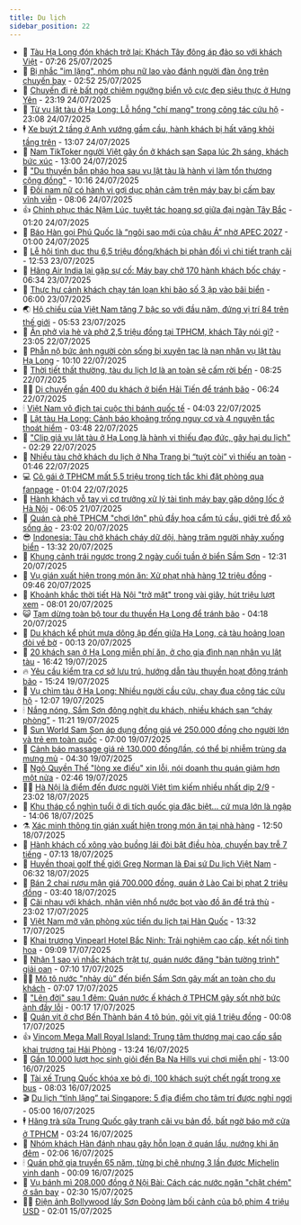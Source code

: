 ```yaml
---
title: Du lịch
sidebar_position: 22
---
```


<!-- dantri-du-lich:START -->
- 🥰 [Tàu Hạ Long đón khách trở lại: Khách Tây đông áp đảo so với khách Việt](https://dantri.com.vn/du-lich/tau-ha-long-don-khach-tro-lai-khach-tay-dong-ap-dao-so-voi-khach-viet-20250725141423317.htm) - 07:26 25/07/2025
- 🥰 [Bị nhắc &quot;im lặng&quot;, nhóm phụ nữ lao vào đánh người đàn ông trên chuyến bay](https://dantri.com.vn/du-lich/bi-nhac-im-lang-nhom-phu-nu-lao-vao-danh-nguoi-dan-ong-tren-chuyen-bay-20250724175037831.htm) - 02:52 25/07/2025
- 🐻 [Chuyến đi rẻ bất ngờ chiêm ngưỡng biển vô cực đẹp siêu thực ở Hưng Yên](https://dantri.com.vn/du-lich/chuyen-di-re-bat-ngo-chiem-nguong-bien-vo-cuc-dep-sieu-thuc-o-hung-yen-20250724111034338.htm) - 23:19 24/07/2025
- 🤩 [Từ vụ lật tàu ở Hạ Long: Lỗ hổng &quot;chí mạng&quot; trong công tác cứu hộ](https://dantri.com.vn/du-lich/tu-vu-lat-tau-o-ha-long-lo-hong-chi-mang-trong-cong-tac-cuu-ho-20250724114318424.htm) - 23:08 24/07/2025
- 🕴 [Xe buýt 2 tầng ở Anh vướng gầm cầu, hành khách bị hất văng khỏi tầng trên](https://dantri.com.vn/du-lich/xe-buyt-2-tang-o-anh-vuong-gam-cau-hanh-khach-bi-hat-vang-khoi-tang-tren-20250724191847367.htm) - 13:07 24/07/2025
- 🤩 [Nam TikToker người Việt gây ồn ở khách sạn Sapa lúc 2h sáng, khách bức xúc](https://dantri.com.vn/du-lich/nam-tiktoker-nguoi-viet-gay-on-o-khach-san-sapa-luc-2h-sang-khach-buc-xuc-20250724190958007.htm) - 13:00 24/07/2025
- 🤠 [&quot;Du thuyền bắn pháo hoa sau vụ lật tàu là hành vi làm tổn thương cộng đồng&quot;](https://dantri.com.vn/du-lich/du-thuyen-ban-phao-hoa-sau-vu-lat-tau-la-hanh-vi-lam-ton-thuong-cong-dong-20250724164747943.htm) - 10:16 24/07/2025
- 💪 [Đôi nam nữ có hành vi gợi dục phản cảm trên máy bay bị cấm bay vĩnh viễn](https://dantri.com.vn/du-lich/doi-nam-nu-co-hanh-vi-goi-duc-phan-cam-tren-may-bay-bi-cam-bay-vinh-vien-20250724134046371.htm) - 08:06 24/07/2025
- 👍 [Chinh phục thác Nậm Lúc, tuyệt tác hoang sơ giữa đại ngàn Tây Bắc](https://dantri.com.vn/du-lich/chinh-phuc-thac-nam-luc-tuyet-tac-hoang-so-giua-dai-ngan-tay-bac-20250718113006021.htm) - 01:20 24/07/2025
- 🚦 [Báo Hàn gọi Phú Quốc là “ngôi sao mới của châu Á” nhờ APEC 2027](https://dantri.com.vn/du-lich/bao-han-goi-phu-quoc-la-ngoi-sao-moi-cua-chau-a-nho-apec-2027-20250723182707835.htm) - 01:00 24/07/2025
- 💪 [Lễ hội tình dục thu 6,5 triệu đồng/khách bị phản đối vì chi tiết tranh cãi](https://dantri.com.vn/du-lich/le-hoi-tinh-duc-thu-65-trieu-dongkhach-bi-phan-doi-vi-chi-tiet-tranh-cai-20250723151134160.htm) - 12:53 23/07/2025
- 💃 [Hãng Air India lại gặp sự cố: Máy bay chở 170 hành khách bốc cháy](https://dantri.com.vn/du-lich/hang-air-india-lai-gap-su-co-may-bay-cho-170-hanh-khach-boc-chay-20250723123724338.htm) - 06:34 23/07/2025
- 👺 [Thực hư cảnh khách chạy tán loạn khi bão số 3 ập vào bãi biển](https://dantri.com.vn/du-lich/thuc-hu-canh-khach-chay-tan-loan-khi-bao-so-3-ap-vao-bai-bien-20250722134659124.htm) - 06:00 23/07/2025
- 🌏 [Hộ chiếu của Việt Nam tăng 7 bậc so với đầu năm, đứng vị trí 84 trên thế giới](https://dantri.com.vn/du-lich/ho-chieu-cua-viet-nam-tang-7-bac-so-voi-dau-nam-dung-vi-tri-84-tren-the-gioi-20250723121023753.htm) - 05:53 23/07/2025
- 🎡 [Ăn phở vỉa hè và phở 2,5 triệu đồng tại TPHCM, khách Tây nói gì?](https://dantri.com.vn/du-lich/an-pho-via-he-va-pho-25-trieu-dong-tai-tphcm-khach-tay-noi-gi-20250722190802377.htm) - 23:05 22/07/2025
- 🧰 [Phẫn nộ bức ảnh người còn sống bị xuyên tạc là nạn nhân vụ lật tàu Hạ Long](https://dantri.com.vn/du-lich/phan-no-buc-anh-nguoi-con-song-bi-xuyen-tac-la-nan-nhan-vu-lat-tau-ha-long-20250722170129824.htm) - 10:10 22/07/2025
- 💂 [Thời tiết thất thường, tàu du lịch lơ là an toàn sẽ cấm rời bến](https://dantri.com.vn/du-lich/thoi-tiet-that-thuong-tau-du-lich-lo-la-an-toan-se-cam-roi-ben-20250722135348000.htm) - 08:25 22/07/2025
- 🧑‍🏫 [Di chuyển gần 400 du khách ở biển Hải Tiến để tránh bão](https://dantri.com.vn/du-lich/di-chuyen-gan-400-du-khach-o-bien-hai-tien-de-tranh-bao-20250722130557342.htm) - 06:24 22/07/2025
- 🕯 [Việt Nam vô địch tại cuộc thi bánh quốc tế](https://dantri.com.vn/du-lich/viet-nam-vo-dich-tai-cuoc-thi-banh-quoc-te-20250722102611412.htm) - 04:03 22/07/2025
- 👀 [Lật tàu Hạ Long: Cảnh báo khoảng trống nguy cơ và 4 nguyên tắc thoát hiểm](https://dantri.com.vn/du-lich/lat-tau-ha-long-canh-bao-khoang-trong-nguy-co-va-4-nguyen-tac-thoat-hiem-20250721101241307.htm) - 03:48 22/07/2025
- 🎉 [&quot;Clip giả vụ lật tàu ở Hạ Long là hành vi thiếu đạo đức, gây hại du lịch&quot;](https://dantri.com.vn/du-lich/clip-gia-vu-lat-tau-o-ha-long-la-hanh-vi-thieu-dao-duc-gay-hai-du-lich-20250721183952095.htm) - 02:29 22/07/2025
- 🌊 [Nhiều tàu chở khách du lịch ở Nha Trang bị “tuýt còi” vì thiếu an toàn](https://dantri.com.vn/du-lich/nhieu-tau-cho-khach-du-lich-o-nha-trang-bi-tuyt-coi-vi-thieu-an-toan-20250721180327004.htm) - 01:46 22/07/2025
- 💻 [Cô gái  ở TPHCM mất 5,5 triệu trong tích tắc khi đặt phòng qua fanpage](https://dantri.com.vn/du-lich/co-gai-o-tphcm-mat-55-trieu-trong-tich-tac-khi-dat-phong-qua-fanpage-20250720011246329.htm) - 01:04 22/07/2025
- 💪 [Hành khách vỗ tay vì cơ trưởng xử lý tài tình máy bay gặp dông lốc ở Hà Nội](https://dantri.com.vn/du-lich/hanh-khach-vo-tay-vi-co-truong-xu-ly-tai-tinh-may-bay-gap-dong-loc-o-ha-noi-20250721113511256.htm) - 06:05 21/07/2025
- 👺 [Quán cà phê TPHCM &quot;chơi lớn&quot; phủ đầy hoa cẩm tú cầu, giới trẻ đổ xô sống ảo](https://dantri.com.vn/du-lich/quan-ca-phe-tphcm-choi-lon-phu-day-hoa-cam-tu-cau-gioi-tre-do-xo-song-ao-20250719010418104.htm) - 23:02 20/07/2025
- 😎 [Indonesia: Tàu chở khách cháy dữ dội, hàng trăm người nhảy xuống biển](https://dantri.com.vn/du-lich/indonesia-tau-cho-khach-chay-du-doi-hang-tram-nguoi-nhay-xuong-bien-20250720194634693.htm) - 13:32 20/07/2025
- 🌋 [Khung cảnh trái ngược trong 2 ngày cuối tuần ở biển Sầm Sơn](https://dantri.com.vn/du-lich/khung-canh-trai-nguoc-trong-2-ngay-cuoi-tuan-o-bien-sam-son-20250720185708682.htm) - 12:31 20/07/2025
- 🌝 [Vụ gián xuất hiện trong món ăn: Xử phạt nhà hàng 12 triệu đồng](https://dantri.com.vn/du-lich/vu-gian-xuat-hien-trong-mon-an-xu-phat-nha-hang-12-trieu-dong-20250720153625021.htm) - 09:46 20/07/2025
- 🧠 [Khoảnh khắc thời tiết Hà Nội &quot;trở mặt&quot; trong vài giây, hút triệu lượt xem](https://dantri.com.vn/du-lich/khoanh-khac-thoi-tiet-ha-noi-tro-mat-trong-vai-giay-hut-trieu-luot-xem-20250720145023264.htm) - 08:01 20/07/2025
- 😺 [Tạm dừng toàn bộ tour du thuyền Hạ Long để tránh bão](https://dantri.com.vn/du-lich/tam-dung-toan-bo-tour-du-thuyen-ha-long-de-tranh-bao-20250720105626497.htm) - 04:18 20/07/2025
- 💂 [Du khách kể phút mưa dông ập đến giữa Hạ Long, cả tàu hoảng loạn đòi về bờ](https://dantri.com.vn/du-lich/du-khach-ke-phut-mua-dong-ap-den-giua-ha-long-ca-tau-hoang-loan-doi-ve-bo-20250720003613676.htm) - 00:13 20/07/2025
- 🌮 [20 khách sạn ở Hạ Long miễn phí ăn, ở cho gia đình nạn nhân vụ lật tàu](https://dantri.com.vn/du-lich/20-khach-san-o-ha-long-mien-phi-an-o-cho-gia-dinh-nan-nhan-vu-lat-tau-20250719233036610.htm) - 16:42 19/07/2025
- 🔥 [Yêu cầu kiểm tra cơ sở lưu trú, hướng dẫn tàu thuyền hoạt động tránh bão](https://dantri.com.vn/du-lich/yeu-cau-kiem-tra-co-so-luu-tru-huong-dan-tau-thuyen-hoat-dong-tranh-bao-20250719213834703.htm) - 15:24 19/07/2025
- 🦏 [Vụ chìm tàu ở Hạ Long: Nhiều người cầu cứu, chạy đua công tác cứu hộ](https://dantri.com.vn/du-lich/vu-chim-tau-o-ha-long-nhieu-nguoi-cau-cuu-chay-dua-cong-tac-cuu-ho-20250719185835092.htm) - 12:07 19/07/2025
- 🕯 [Nắng nóng, Sầm Sơn đông nghịt du khách, nhiều khách sạn “cháy phòng”](https://dantri.com.vn/du-lich/nang-nong-sam-son-dong-nghit-du-khach-nhieu-khach-san-chay-phong-20250719175631894.htm) - 11:21 19/07/2025
- 🐻 [Sun World Sam Son áp dụng đồng giá vé 250.000 đồng cho người lớn và trẻ em toàn quốc](https://dantri.com.vn/du-lich/sun-world-sam-son-ap-dung-dong-gia-ve-250000-dong-cho-nguoi-lon-va-tre-em-toan-quoc-20250719110357771.htm) - 07:00 19/07/2025
- 🥸 [Cảnh báo massage giá rẻ 130.000 đồng/lần, có thể bị nhiễm trùng da mưng mủ](https://dantri.com.vn/du-lich/canh-bao-massage-gia-re-130000-donglan-co-the-bi-nhiem-trung-da-mung-mu-20250717205030644.htm) - 04:30 19/07/2025
- 💂 [Ngô Quyền Thế &quot;lòng xe điếu&quot; xin lỗi, nói doanh thu quán giảm hơn một nửa](https://dantri.com.vn/du-lich/ngo-quyen-the-long-xe-dieu-xin-loi-noi-doanh-thu-quan-giam-hon-mot-nua-20250718232447398.htm) - 02:46 19/07/2025
- 🧑‍💻 [Hà Nội là điểm đến được người Việt tìm kiếm nhiều nhất dịp 2/9](https://dantri.com.vn/du-lich/ha-noi-la-diem-den-duoc-nguoi-viet-tim-kiem-nhieu-nhat-dip-29-20250718173935649.htm) - 23:02 18/07/2025
- 💪 [Khu tháp cổ nghìn tuổi ở di tích quốc gia đặc biệt... cứ mưa lớn là ngập](https://dantri.com.vn/du-lich/khu-thap-co-nghin-tuoi-o-di-tich-quoc-gia-dac-biet-cu-mua-lon-la-ngap-20250718164755381.htm) - 14:06 18/07/2025
- ⚗️ [Xác minh thông tin gián xuất hiện trong món ăn tại nhà hàng](https://dantri.com.vn/du-lich/xac-minh-thong-tin-gian-xuat-hien-trong-mon-an-tai-nha-hang-20250718112832804.htm) - 12:50 18/07/2025
- 🌁 [Hành khách cố xông vào buồng lái đòi bật điều hòa, chuyến bay trễ 7 tiếng](https://dantri.com.vn/du-lich/hanh-khach-co-xong-vao-buong-lai-doi-bat-dieu-hoa-chuyen-bay-tre-7-tieng-20250718121244070.htm) - 07:13 18/07/2025
- 🧰 [Huyền thoại golf thế giới Greg Norman là Đại sứ Du lịch Việt Nam](https://dantri.com.vn/du-lich/huyen-thoai-golf-the-gioi-greg-norman-la-dai-su-du-lich-viet-nam-20250718133254425.htm) - 06:32 18/07/2025
- 🧰 [Bán 2 chai rượu mận giá 700.000 đồng, quán ở Lào Cai bị phạt 2 triệu đồng](https://dantri.com.vn/du-lich/ban-2-chai-ruou-man-gia-700000-dong-quan-o-lao-cai-bi-phat-2-trieu-dong-20250718101613531.htm) - 03:40 18/07/2025
- 🎉 [Cãi nhau với khách, nhân viên nhổ nước bọt vào đồ ăn để trả thù](https://dantri.com.vn/du-lich/cai-nhau-voi-khach-nhan-vien-nho-nuoc-bot-vao-do-an-de-tra-thu-20250717194523028.htm) - 23:02 17/07/2025
- 🤩 [Việt Nam mở văn phòng xúc tiến du lịch tại Hàn Quốc](https://dantri.com.vn/du-lich/viet-nam-mo-van-phong-xuc-tien-du-lich-tai-han-quoc-20250717194251915.htm) - 13:32 17/07/2025
- 👺 [Khai trương Vinpearl Hotel Bắc Ninh: Trải nghiệm cao cấp, kết nối tinh hoa](https://dantri.com.vn/du-lich/khai-truong-vinpearl-hotel-bac-ninh-trai-nghiem-cao-cap-ket-noi-tinh-hoa-20250717155650434.htm) - 09:09 17/07/2025
- 🧠 [Nhận 1 sao vì nhắc khách trật tự, quán nước đăng &quot;bản tường trình&quot; giải oan](https://dantri.com.vn/du-lich/nhan-1-sao-vi-nhac-khach-trat-tu-quan-nuoc-dang-ban-tuong-trinh-giai-oan-20250717132846052.htm) - 07:10 17/07/2025
- 👨‍🏫 [Mô tô nước &quot;nhảy dù” đến biển Sầm Sơn gây mất an toàn cho du khách](https://dantri.com.vn/du-lich/mo-to-nuoc-nhay-du-den-bien-sam-son-gay-mat-an-toan-cho-du-khach-20250717134807500.htm) - 07:07 17/07/2025
- 🦅 [&quot;Lên đời&quot; sau 1 đêm: Quán nước ế khách ở TPHCM gây sốt nhờ bức ảnh đầy lỗi](https://dantri.com.vn/du-lich/len-doi-sau-1-dem-quan-nuoc-e-khach-o-tphcm-gay-sot-nho-buc-anh-day-loi-20250716212629836.htm) - 00:17 17/07/2025
- 🌊 [Quán vịt ở chợ Bến Thành bán 4 tô bún, gỏi vịt giá 1 triệu đồng](https://dantri.com.vn/du-lich/quan-vit-o-cho-ben-thanh-ban-4-to-bun-goi-vit-gia-1-trieu-dong-20250716232231521.htm) - 00:08 17/07/2025
- 👍 [Vincom Mega Mall Royal Island: Trung tâm thương mại cao cấp sắp khai trương tại Hải Phòng](https://dantri.com.vn/du-lich/vincom-mega-mall-royal-island-trung-tam-thuong-mai-cao-cap-sap-khai-truong-tai-hai-phong-20250716195033042.htm) - 13:24 16/07/2025
- 🫶 [Gần 10.000 lượt học sinh giỏi đến Ba Na Hills vui chơi miễn phí](https://dantri.com.vn/du-lich/gan-10000-luot-hoc-sinh-gioi-den-ba-na-hills-vui-choi-mien-phi-20250716171758114.htm) - 13:00 16/07/2025
- 💯 [Tài xế Trung Quốc khóa xe bỏ đi, 100 khách suýt chết ngất trong xe bus](https://dantri.com.vn/du-lich/tai-xe-trung-quoc-khoa-xe-bo-di-100-khach-suyt-chet-ngat-trong-xe-bus-20250716124933647.htm) - 08:03 16/07/2025
- 🎬 [Du lịch “tĩnh lặng” tại Singapore: 5 địa điểm cho tâm trí được nghỉ ngơi](https://dantri.com.vn/du-lich/du-lich-tinh-lang-tai-singapore-5-dia-diem-cho-tam-tri-duoc-nghi-ngoi-20250716105632330.htm) - 05:00 16/07/2025
- 🕴 [Hãng trà sữa Trung Quốc gây tranh cãi vụ bản đồ, bất ngờ báo mở cửa ở TPHCM](https://dantri.com.vn/du-lich/hang-tra-sua-trung-quoc-gay-tranh-cai-vu-ban-do-bat-ngo-bao-mo-cua-o-tphcm-20250715123952373.htm) - 03:24 16/07/2025
- 🦅 [Nhóm khách Hàn đánh nhau gây hỗn loạn ở quán lẩu, nướng khi ăn đêm](https://dantri.com.vn/du-lich/nhom-khach-han-danh-nhau-gay-hon-loan-o-quan-lau-nuong-khi-an-dem-20250716081020811.htm) - 02:06 16/07/2025
- 🕯 [Quán phở gia truyền 65 năm, từng bị chê nhưng 3 lần được Michelin vinh danh](https://dantri.com.vn/du-lich/quan-pho-gia-truyen-65-nam-tung-bi-che-nhung-3-lan-duoc-michelin-vinh-danh-20250704131805535.htm) - 00:09 16/07/2025
- 🥸 [Vụ bánh mì 208.000 đồng ở Nội Bài: Cách các nước ngăn &quot;chặt chém&quot; ở sân bay](https://dantri.com.vn/du-lich/vu-banh-mi-208000-dong-o-noi-bai-cach-cac-nuoc-ngan-chat-chem-o-san-bay-20250714214832852.htm) - 02:30 15/07/2025
- 👨‍🏫 [Điện ảnh Bollywood lấy Sơn Đoòng làm bối cảnh của bộ phim 4 triệu USD](https://dantri.com.vn/du-lich/dien-anh-bollywood-lay-son-doong-lam-boi-canh-cua-bo-phim-4-trieu-usd-20250714165125940.htm) - 02:01 15/07/2025<!-- dantri-du-lich:END -->
